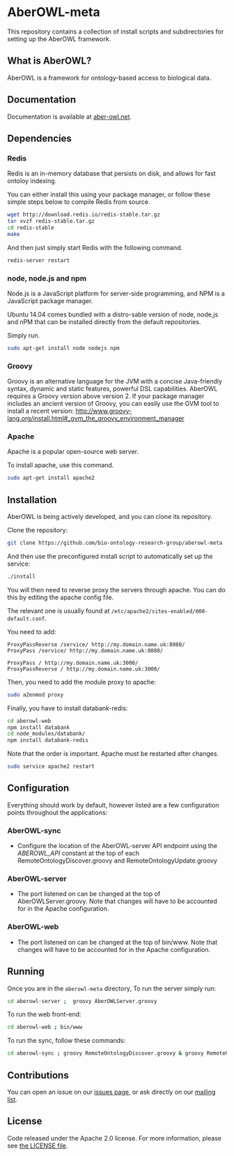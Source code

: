 AberOWL-meta
=========================

This repository contains a collection of install scripts and subdirectories for setting up the AberOWL framework.

## What is AberOWL?

AberOWL is a framework for ontology-based access to biological data.

## Documentation

Documentation is available at [aber-owl.net](http://aber-owl.net/help).

## Dependencies

### Redis

Redis is an in-memory database that persists on disk, and allows for fast ontoloy indexing.

You can either install this using your package manager, or follow these simple steps below to compile Redis from source.

```bash
wget http://download.redis.io/redis-stable.tar.gz
tar xvzf redis-stable.tar.gz
cd redis-stable
make
```

And then just simply start Redis with the following command.

```bash
redis-server restart
```

### node, node.js and npm

Node.js is a JavaScript platform for server-side programming, and NPM is a JavaScript package manager.

Ubuntu 14.04 comes bundled with a distro-sable version of node, node,js and nPM that can be installed directly from the default repositories.

Simply run.

```bash
sudo apt-get install node nodejs npm
```

### Groovy

Groovy is an alternative language for the JVM with a concise Java-friendly syntax, dynamic and static features, powerful DSL capabilities. AberOWL requires a Groovy version above version 2. If your package manager includes an ancient version of Groovy, you can easily use the GVM tool to install a recent version: http://www.groovy-lang.org/install.html#_gvm_the_groovy_environment_manager

### Apache

Apache is a popular open-source web server.

To install apache, use this command.

```bash
sudo apt-get install apache2
```

## Installation

AberOWL is being actively developed, and you can clone its repository.

Clone the repository:

```bash
git clone https://github.com/bio-ontology-research-group/aberowl-meta
```
And then use the preconfigured install script to automatically set up the service:

```bash
./install
```
You will then need to reverse proxy the servers through apache. You can do this by editing the apache config file.

The relevant one is usually found at  ``/etc/apache2/sites-enabled/000-default.conf``.

You need to add:

    ProxyPassReverse /service/ http://my.domain.name.uk:8080/
    ProxyPass /service/ http://my.domain.name.uk:8080/

    ProxyPass / http://my.domain.name.uk:3000/
    ProxyPassReverse / http://my.domain.name.uk:3000/


Then, you need to add the module proxy to apache:
```bash
sudo a2enmod proxy
```
Finally, you have to install databank-redis:
```bash
cd aberowl-web
npm install databank
cd node_modules/databank/
npm install databank-redis
```

Note that the order is important. Apache must be restarted after changes.

```bash
sudo service apache2 restart
```

## Configuration

Everything should work by default, however listed are a few configuration points throughout the applications:

### AberOWL-sync

* Configure the location of the AberOWL-server API endpoint using the *ABEROWL_API* constant at the top of each
RemoteOntologyDiscover.groovy and RemoteOntologyUpdate.groovy

### AberOWL-server

* The port listened on can be changed at the top of AberOWLServer.groovy. Note that changes will have to be
accounted for in the Apache configuration.

### AberOWL-web

* The port listened on can be changed at the top of bin/www. Note that changes will have to be accounted for in the
Apache configuration.

## Running

Once you are in the ```aberowl-meta``` directory, To run the server simply run:

```bash
cd aberowl-server ;  groovy AberOWLServer.groovy
```

To run the web front-end:

```bash
cd aberowl-web ; bin/www
```

To run the sync, follow these commands:

```bash
cd aberowl-sync ; groovy RemoteOntologyDiscover.groovy & groovy RemoteOntologyUpdate.groovy
```

## Contributions

You can open an issue on our [issues page](https://github.com/bio-ontology-research-group/aberowl-meta/issues), or ask directly on our [mailing list](http://groups.google.co.uk/d/forum/aber-owl).


## License

Code released under the Apache 2.0 license. For more information, please see [the LICENSE file](./LICENSE).
